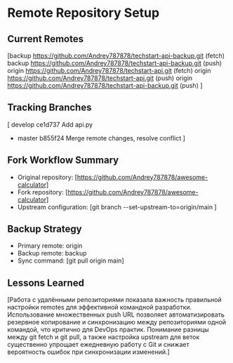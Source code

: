 # Remote Repository Setup

## Current Remotes
[backup  https://github.com/Andrey787878/techstart-api-backup.git (fetch)
backup  https://github.com/Andrey787878/techstart-api-backup.git (push)
origin  https://github.com/Andrey787878/techstart-api.git (fetch)
origin  https://github.com/Andrey787878/techstart-api.git (push)
origin  https://github.com/Andrey787878/techstart-api-backup.git (push)
]

## Tracking Branches
[  develop ce1d737 Add api.py
* master  b855f24 Merge remote changes, resolve conflict
]

## Fork Workflow Summary
- Original repository: [https://github.com/Andrey787878/awesome-calculator]
- Fork repository: [https://github.com/Andrey787878/awesome-calculator]
- Upstream configuration: [git branch --set-upstream-to=origin/main
]

## Backup Strategy
- Primary remote: origin
- Backup remote: backup
- Sync command: [git pull origin main]


## Lessons Learned
[Работа с удалёнными репозиториями показала важность правильной настройки remotes для эффективной командной разработки. Использование множественных push URL позволяет автоматизировать резервное копирование и синхронизацию между репозиториями одной командой, что критично для DevOps практик. Понимание разницы между git fetch и git pull, а также настройка upstream для веток существенно упрощает ежедневную работу с Git и снижает вероятность ошибок при синхронизации изменений.]
